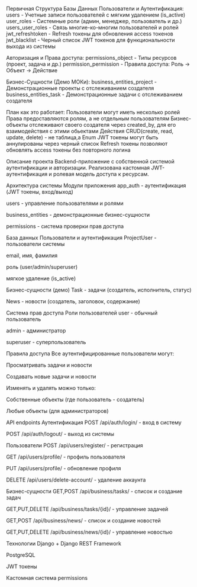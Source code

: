 Первичная Структура Базы Данных
Пользователи и Аутентификация:
users - Учетные записи пользователей с мягким удалением (is_active)
user_roles - Системные роли (админ, менеджер, пользователь и др.)
users_user_roles - Связь многие-ко-многим пользователей и ролей
jwt_refreshtoken - Refresh токены для обновления access токенов
jwt_blacklist - Черный список JWT токенов для функциональности выхода из системы

Авторизация и Права доступа:
permissions_object - Типы ресурсов (проект, задача и др.)
permission_permission - Правила доступа: Роль → Объект → Действие

Бизнес-Сущности (Демо МОКи):
business_entities_project - Демонстрационные проекты с отслеживанием создателя
business_entities_task - Демонстрационные задачи с отслеживанием создателя

План как это работает:
Пользователи могут иметь несколько ролей
Права предоставляются ролям, а не отдельным пользователям
Бизнес-объекты отслеживают своего создателя через created_by, для его взаимодействия с этими обьектами
Действия CRUD(create, read, update, delete) - не таблица,а Enum
JWT токены могут быть аннулированы через черный список
Refresh токены позволяют обновлять access токены без повторного логина



Описание проекта
Backend-приложение с собственной системой аутентификации и авторизации. Реализована кастомная JWT-аутентификация и ролевая модель доступа к ресурсам.

Архитектура системы
Модули приложения
app_auth - аутентификация (JWT токены, вход/выход)

users - управление пользователями и ролями

business_entities - демонстрационные бизнес-сущности

permissions - система проверки прав доступа

База данных
Пользователи и аутентификация
ProjectUser - пользователи системы

email, имя, фамилия

роль (user/admin/superuser)

мягкое удаление (is_active)

Бизнес-сущности (демо)
Task - задачи (создатель, исполнитель, статус)

News - новости (создатель, заголовок, содержание)

Система прав доступа
Роли пользователей
user - обычный пользователь

admin - администратор

superuser - суперпользователь

Правила доступа
Все аутентифицированные пользователи могут:

Просматривать задачи и новости

Создавать новые задачи и новости

Изменять и удалять можно только:

Собственные объекты (где пользователь - создатель)

Любые объекты (для администраторов)

API endpoints
Аутентификация
POST /api/auth/login/ - вход в систему

POST /api/auth/logout/ - выход из системы

Пользователи
POST /api/users/register/ - регистрация

GET /api/users/profile/ - профиль пользователя

PUT /api/users/profile/ - обновление профиля

DELETE /api/users/delete-account/ - удаление аккаунта

Бизнес-сущности
GET,POST /api/business/tasks/ - список и создание задач

GET,PUT,DELETE /api/business/tasks/{id}/ - управление задачей

GET,POST /api/business/news/ - список и создание новостей

GET,PUT,DELETE /api/business/news/{id}/ - управление новостью

Технологии
Django + Django REST Framework

PostgreSQL

JWT токены

Кастомная система permissions